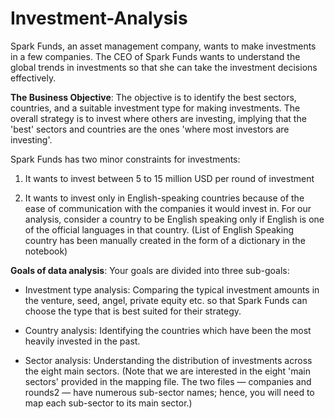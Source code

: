 # Investment-Analysis

Spark Funds, an asset management company, wants to make investments in a few companies. The CEO of Spark Funds wants to understand the global trends in investments so that she can take the investment decisions effectively.

**The Business Objective**: The objective is to identify the best sectors, countries, and a suitable investment type for making investments. The overall strategy is to invest where others are investing, implying that the 'best' sectors and countries are the ones 'where most investors are investing'.

Spark Funds has two minor constraints for investments:
  1. It wants to invest between 5 to 15 million USD per round of investment

  2. It wants to invest only in English-speaking countries because of the ease of communication with the companies it would invest in. For our analysis, consider a country to be English speaking only if English is one of the official languages in that country. (List of English Speaking country has been manually created in the form of a dictionary in the notebook)
  
**Goals of data analysis**: Your goals are divided into three sub-goals:
  - Investment type analysis: Comparing the typical investment amounts in the venture, seed, angel, private equity etc. so that Spark Funds can choose the type that is best suited for their strategy.
  
  - Country analysis: Identifying the countries which have been the most heavily invested in the past.
  
  - Sector analysis: Understanding the distribution of investments across the eight main sectors. (Note that we are interested in the eight 'main sectors' provided in the mapping file. The two files — companies and rounds2 — have numerous sub-sector names; hence, you will need to map each sub-sector to its main sector.)
